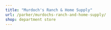 ```yaml
---
title: "Murdoch's Ranch & Home Supply"
url: /parker/murdochs-ranch-and-home-supply/
shop: department store
---
```

